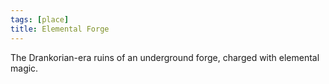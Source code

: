 ```yaml
---
tags: [place]
title: Elemental Forge
---
```


The Drankorian-era ruins of an underground forge, charged with elemental magic. 